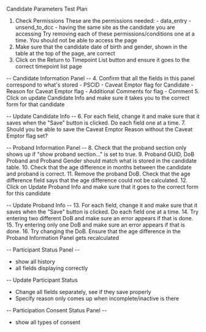 Candidate Parameters Test Plan

1. Check Permissions
	These are the permissions needed: 
		- data_entry
		- unsend_to_dcc
		- having the same site as the candidate you are accessing
	Try removing each of these permissions/conditions one at a time. You should not be able to access the page
2. Make sure that the candidate date of birth and gender, shown in the table at the top of the page, are correct
3. Click on the Return to Timepoint List button and ensure it goes to the correct timepoint list page

-- Candidate Information Panel --
4. Confirm that all the fields in this panel correspond to what's stored
	- PSCID
	- Caveat Emptor flag for Candidate
	- Reason for Caveat Emptor flag
	- Additional Comments for flag
	- Comment
5. Click on update Candidate Info and make sure it takes you to the correct form for that candidate

-- Update Candidate Info --
6. For each field, change it and make sure that it saves when the "Save" button is clicked. Do each field one at a time.
7. Should you be able to save the Caveat Emptor Reason without the Caveat Emptor flag set? 

-- Proband Information Panel --
8. Check that the proband section only shows up if "show proband section..." is set to true.
9. Proband GUID, DoB Proband and Proband Gender should match what is stored in the candidate table.
10. Check that the age difference in months between the candidate and proband is correct.
11. Remove the proband DoB. Check that the age difference field says that the age difference could not be calculated.
12. Click on Update Proband Info and make sure that it goes to the correct form for this candidate

-- Update Proband Info --
13. For each field, change it and make sure that it saves when the "Save" button is clicked. Do each field one at a time.
14. Try entering two different DoB and make sure an error appears if that is done.
15. Try entering only one DoB and make sure an error appears if that is done.
16. Try changing the DoB. Ensure that the age difference in the Proband Information Panel gets recalculated

-- Participant Status Panel --
- show all history
- all fields displaying correctly

-- Update Participant Status
- Change all fields separately, see if they save properly
- Specify reason only comes up when incomplete/inactive is there

-- Participation Consent Status Panel --
- show all types of consent 